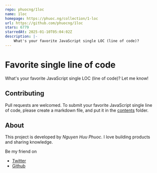 ```yaml
---
repo: phuocng/1loc
name: 1loc
homepage: https://phuoc.ng/collection/1-loc
url: https://github.com/phuocng/1loc
stars: 6779
starredAt: 2025-01-10T05:04:02Z
description: |-
    What's your favorite JavaScript single LOC (line of code)?
---
```


# Favorite single line of code

What's your favorite JavaScript single LOC (line of code)? Let me know!

## Contributing

Pull requests are welcomed. To submit your favorite JavaScript single line of code, please create a markdown file, and put it in the [contents](contents) folder.

## About

This project is developed by _Nguyen Huu Phuoc_. I love building products and sharing knowledge.

Be my friend on

-   [Twitter](https://twitter.com/_phuocng)
-   [Github](https://github.com/phuocng)

